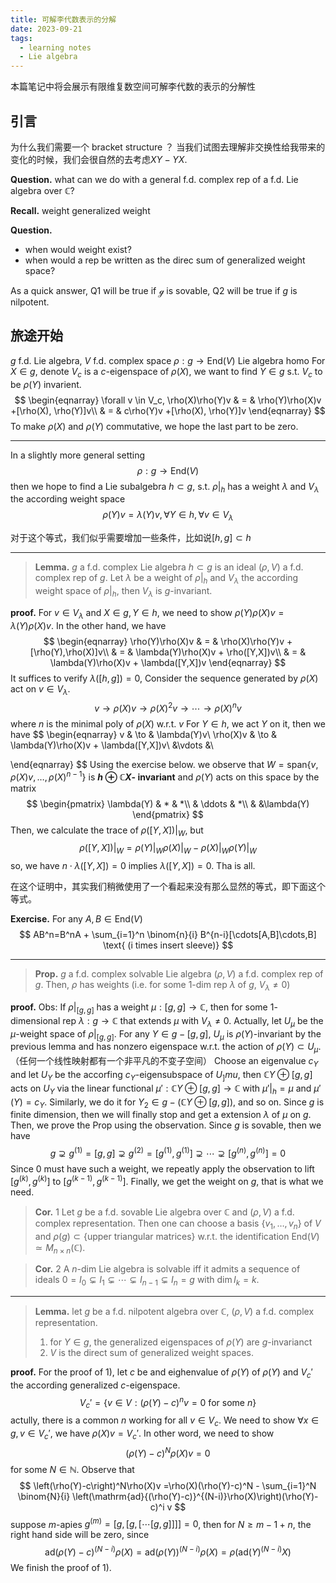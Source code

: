 ```yaml
---
title: 可解李代数表示的分解
date: 2023-09-21
tags:
  - learning notes
  - Lie algebra
---
```

本篇笔记中将会展示有限维复数空间可解李代数的表示的分解性
## 引言
为什么我们需要一个 bracket structure ？
当我们试图去理解非交换性给我带来的变化的时候，我们会很自然的去考虑$XY-YX$.

**Question.** what can we do with a general f.d. complex rep of a f.d. Lie algebra over $\mathbb C$?

**Recall.**
	weight
	generalized weight

**Question.**
- when would weight exist?
- when would a rep be written as the direc sum of generalized weight space?

As a quick answer, Q1 will be true if $\mathcal g$ is sovable, Q2 will be true if $g$ is nilpotent.

旅途开始
---
$g$ f.d. Lie algebra, $V$ f.d. complex space
$\rho: g \to \mathrm{End}(V)$ Lie algebra homo
For $X \in g$, denote $V_c$ is a $c$-eigenspace of $\rho(X)$, we want to find $Y\in g$ s.t. $V_c$ to be $\rho(Y)$ invarient.
$$
\begin{eqnarray}
\forall v \in V_c, \rho(X)\rho(Y)v & = & \rho(Y)\rho(X)v +[\rho(X), \rho(Y)]v\\ & = & c\rho(Y)v +[\rho(X), \rho(Y)]v
\end{eqnarray}
$$
To make $\rho(X)$ and $\rho(Y)$ commutative, we hope the last part to be zero.

---
In a slightly more general setting
$$
\rho:g \to \mathrm{End}(V)
$$
then we hope to find a Lie subalgebra $h \subset g$, s.t.
$\rho|_h$ has a  weight $\lambda$ and $V_\lambda$ the according weight space
$$
\rho(Y)v = \lambda(Y)v, \forall Y \in h,\forall v \in V_\lambda
$$

对于这个等式，我们似乎需要增加一些条件，比如说$[h,g] \subset h$


---
>**Lemma.**
>	$g$ a f.d. complex Lie algebra $h \subset g$ is an ideal $(\rho, V)$ a f.d. complex rep of $g$.
>	Let $\lambda$ be a weight of $\rho|_h$ and $V_\lambda$ the according weight space of $\rho|_h$, then $V_\lambda$ is $g$-invariant.

**proof.**
	For $v \in V_\lambda$ and $X \in g, Y \in h$, we need to show $\rho(Y)\rho(X)v = \lambda(Y) \rho(X)v$.
	In the other hand, we have
	$$
	\begin{eqnarray}
\rho(Y)\rho(X)v & = & \rho(X)\rho(Y)v + [\rho(Y),\rho(X)]v\\ & = & \lambda(Y)\rho(X)v + \rho([Y,X])v\\ & = & \lambda(Y)\rho(X)v + \lambda([Y,X])v
\end{eqnarray}
	$$
	It suffices to verify $\lambda([h,g])=0$,
	Consider the sequence generated by $\rho(X)$ act on $v \in V_\lambda$.
	$$
	v \to  \rho(X)v \to  \rho(X)^2v \to \cdots \to  \rho(X)^nv
	$$
	where $n$ is the minimal poly of $\rho(X)$ w.r.t. $v$
	For $Y \in h$, we act $Y$ on it, then we have
	$$
	\begin{eqnarray}
v & \to & \lambda(Y)v\\
\rho(X)v & \to & \lambda(Y)\rho(X)v + \lambda([Y,X])v\\
&\vdots &\\

\end{eqnarray}
	$$
	Using the exercise below.
	we observe that $W = \mathrm{span}\{v, \rho(X)v,\dots,\rho(X)^{n-1}\}$ is **$h \oplus \mathbb C X$- invariant** and $\rho(Y)$ acts on this space by the matrix
	$$
	\begin{pmatrix}
 \lambda(Y) & * & *\\
  & \ddots & *\\
  &  &\lambda(Y)
\end{pmatrix}
	$$
	Then, we calculate the trace of $\rho([Y,X])|_W$, but$$
	\rho([Y,X])|_W = \rho(Y)|_W\rho(X)|_W-\rho(X)|_W\rho(Y)|_W
	$$
	so, we have $n \cdot \lambda([Y,X]) = 0$ implies $\lambda([Y,X]) = 0$.
	Tha is all.

在这个证明中，其实我们稍微使用了一个看起来没有那么显然的等式，即下面这个等式。

**Exercise.**
	For any $A, B \in \mathrm{End}(V)$
$$
AB^n=B^nA + \sum_{i=1}^n \binom{n}{i} B^{n-i}[\cdots[A,B]\cdots,B] \text{ (i times insert sleeve)}
$$

---
>**Prop.**
>	$g$ a f.d. complex solvable Lie algebra $(\rho,V)$ a f.d. complex rep of $g$.
>	Then, $\rho$ has weights (i.e. for some $1$-dim rep $\lambda$ of $g$, $V_\lambda \not = 0$)

**proof.**
	Obs: 
		If $\rho|_{[g,g]}$ has a weight $\mu:[g,g] \to \mathbb C$, then for some $1$-dimensional rep $\lambda: g \to \mathbb C$ that extends $\mu$ with $V_\lambda \not = 0$.
		Actually, let $U_\mu$ be the $\mu$-weight space of $\rho|_{[g,g]}$.
		For any $Y \in g -[g,g]$, $U_\mu$ is $\rho(Y)$-invariant by the previous lemma and has nonzero eigenspace w.r.t. the action of $\rho(Y) \subset U_\mu$. （任何一个线性映射都有一个非平凡的不变子空间）
		Choose an eigenvalue $c_Y$ and let $U_Y$ be the accorfing $c_Y$-eigensubspace of $U_]mu$, then $\mathbb C Y \oplus [g,g]$ acts on $U_Y$ via the linear functional $\mu': \mathbb C Y \oplus [g,g] \to \mathbb C$ with $\mu'|_h = \mu$ and $\mu'(Y) = c_Y$.
		Similarly, we do it for $Y_2 \in g-(\mathbb C Y \oplus [g,g])$, and so on. Since $g$ is finite dimension, then we will finally stop and get a extension $\lambda$ of $\mu$ on $g$.
	Then, we prove the Prop using the observation.
	Since $g$ is sovable, then we have
	$$
	g \supsetneq g^{(1)}=[g,g] \supsetneq g^{(2)} = [g^{(1)}, g^{(1)}]\supsetneq \cdots \supsetneq [g^{(n)},g^{(n)}] = 0
	$$
	Since $0$ must have such a weight, we repeatly apply the observation to lift $[g^{(k)},g^{(k)}]$ to $[g^{(k-1)},g^{(k-1)}]$.
	Finally, we get the weight on $g$, that is what we need.



>**Cor.** 1
>	 Let $g$ be a f.d. sovable Lie algebra over $\mathbb C$ and $(\rho, V)$ a f.d. complex representation.
>	Then one can choose a basis $\{v_1,\dots,v_n\}$ of $V$ and $\rho(g) \subset \{\text{upper triangular matrices}\}$ w.r.t. the identification $\mathrm{End}(V) \simeq M_{n \times n}(\mathbb C)$.

>**Cor.** 2
>	A $n$-dim Lie algebra is solvable iff it admits a sequence of ideals $0=I_0\subsetneq I_1 \subsetneq \cdots \subsetneq I_{n-1} \subsetneq I_n = g$ with $\dim I_k = k$.

---
>**Lemma.**
>	let $g$ be a f.d. nilpotent algebra over $\mathbb C$, $(\rho, V)$ a f.d. complex representation.
>	1) for $Y \in g$, the generalized eigenspaces of $\rho(Y)$ are $g$-invarianct
>	2) $V$ is the direct sum of generalized weight spaces.

**proof.**
	For the proof of 1),
	let $c$ be and eighenvalue of $\rho(Y)$ of $\rho(Y)$ and $V_c'$ the according generalized $c$-eigenspace.
	$$
	V_c'=\{v \in V:(\rho(Y)-c)^nv =0\text{  for some }n\}
	$$
	actully, there is a common $n$ working for all $v \in V_c$.
	We need to show $\forall x \in g, v\in V_c'$, we have $\rho(X)v = V_c'$.
	In other word, we need to show
	$$
	\left(\rho(Y)-c\right)^N\rho(X)v = 0 
	$$
	for some $N \in \mathbb N$.
	Observe that
	$$
	\left(\rho(Y)-c\right)^N\rho(X)v =\rho(X)(\rho(Y)-c)^N - \sum_{i=1}^N \binom{N}{i} \left(\mathrm{ad}{(\rho(Y)-c)}^{(N-i)}\rho(X)\right)(\rho(Y)-c)^i v
	$$
	suppose $m$-apies $g^{(m)} = [g,[g,[\cdots[g,g]]]] = 0$, then for $N \ge m - 1 + n$, the right hand side will be zero, since
	$$
	\mathrm{ad}{(\rho(Y)-c)}^{(N-i)}\rho(X) = \mathrm{ad}{(\rho(Y))}^{(N-i)}\rho(X)=\rho(\mathrm{ad}{(Y)}^{(N-i)}X)
	$$
	We finish the proof of 1).
